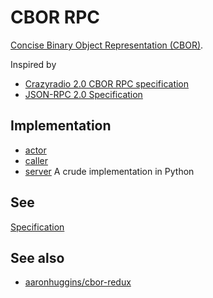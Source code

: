 # CBOR RPC

[Concise Binary Object Representation (CBOR)](https://en.wikipedia.org/wiki/CBOR).

Inspired by 
- [Crazyradio 2.0 CBOR RPC specification](https://www.bitcraze.io/documentation/repository/crazyradio2-firmware/main/functional-areas/CBOR-RPC/)
- [JSON-RPC 2.0 Specification](https://www.jsonrpc.org/specification)

## Implementation

- [actor](https://github.com/crosstyan/booru-explorer/blob/ad23707f9ec2a92f4e0b2722ec1014da22468a5f/src/cborpc/stream.ts#L144-L222)
- [caller](https://github.com/crosstyan/pg-arrow-query/blob/48bcfd4897c77cd5125b06ac24e9e8f7c8b8694c/client/src/cborpc/stream.ts#L137-L221)
- [server](https://github.com/crosstyan/pg-arrow-query/blob/48bcfd4897c77cd5125b06ac24e9e8f7c8b8694c/serve.py#L47-L105) A crude implementation in Python

## See

[Specification](spec.adoc)

## See also

- [aaronhuggins/cbor-redux](https://github.com/aaronhuggins/cbor-redux)

